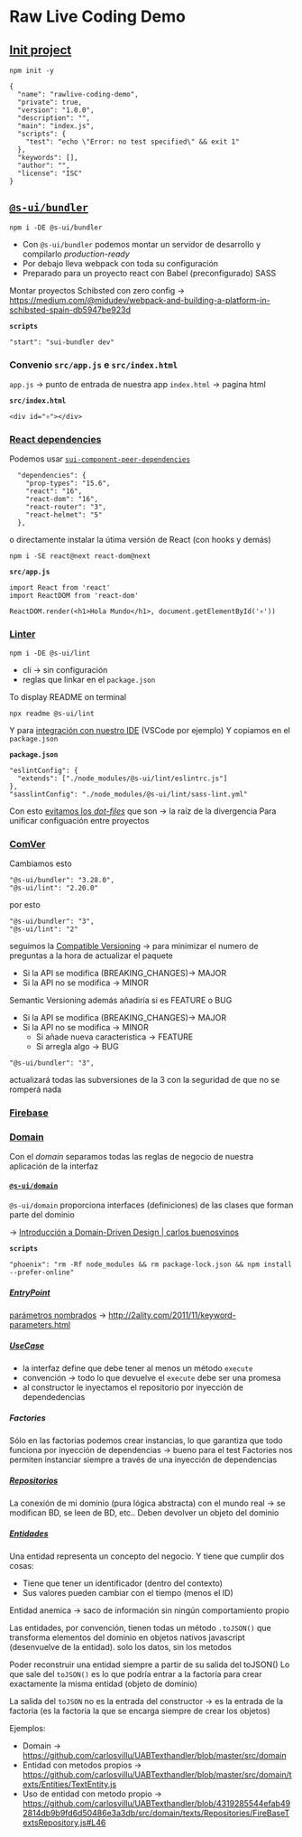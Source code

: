 # Raw Live Coding Demo

## [Init project](https://youtu.be/0Q1p1cXI_64?t=71)

```
npm init -y
```

```
{
  "name": "rawlive-coding-demo",
  "private": true,
  "version": "1.0.0",
  "description": "",
  "main": "index.js",
  "scripts": {
    "test": "echo \"Error: no test specified\" && exit 1"
  },
  "keywords": [],
  "author": "",
  "license": "ISC"
}

```


## [`@s-ui/bundler`](https://youtu.be/0Q1p1cXI_64?t=146)

```
npm i -DE @s-ui/bundler
```

- Con `@s-ui/bundler` podemos montar un servidor de desarrollo y compilarlo _production-ready_
- Por debajo lleva webpack con toda su configuración
- Preparado para un proyecto react con Babel (preconfigurado) SASS

Montar proyectos Schibsted con zero config → https://medium.com/@midudev/webpack-and-building-a-platform-in-schibsted-spain-db5947be923d

**`scripts`**
```
"start": "sui-bundler dev"
```

### Convenio `src/app.js` e `src/index.html`

`app.js` → punto de entrada de nuestra app
`index.html` → pagina html

**`src/index.html`**
```
<div id="⚛️"></div>
```

### [React dependencies](https://youtu.be/0Q1p1cXI_64?t=532)

Podemos usar [`sui-component-peer-dependencies`](https://github.com/SUI-Components/sui/tree/master/packages/sui-component-peer-dependencies)

```
  "dependencies": {
    "prop-types": "15.6",
    "react": "16",
    "react-dom": "16",
    "react-router": "3",
    "react-helmet": "5"
  },
```

o directamente instalar la útima versión de React (con hooks y demás)

```
npm i -SE react@next react-dom@next
```

**`src/app.js`**
```
import React from 'react'
import ReactDOM from 'react-dom'

ReactDOM.render(<h1>Hola Mundo</h1>, document.getElementById('⚛️'))
```

### [Linter](https://youtu.be/0Q1p1cXI_64?t=831)

```
npm i -DE @s-ui/lint
```

- cli → sin configuración
- reglas que linkar en el `package.json`


To display README on terminal
```
npx readme @s-ui/lint
```

Y para [integración con nuestro IDE](https://github.com/SUI-Components/sui/tree/master/packages/sui-lint#ide-integration) (VSCode por ejemplo) Y copiamos en el `package.json` 


**`package.json`**
```
"eslintConfig": {
  "extends": ["./node_modules/@s-ui/lint/eslintrc.js"]
},
"sasslintConfig": "./node_modules/@s-ui/lint/sass-lint.yml"
```

Con esto [evitamos los _dot-files_](https://youtu.be/0Q1p1cXI_64?t=980) que son → la raíz de la divergencia
Para unificar configuación entre proyectos

### [ComVer](https://youtu.be/0Q1p1cXI_64?t=1081)

Cambiamos esto 

```
"@s-ui/bundler": "3.28.0",
"@s-ui/lint": "2.20.0"
```

por esto 

```
"@s-ui/bundler": "3",
"@s-ui/lint": "2"
```

seguimos la [Compatible Versioning](https://github.com/staltz/comver) → para minimizar el numero de preguntas a la hora de actualizar el paquete
- Si la API se modifica (BREAKING_CHANGES)→ MAJOR
- Si la API no se modifica → MINOR

Semantic Versioning además añadiría si es FEATURE o BUG
- Si la API se modifica (BREAKING_CHANGES)→ MAJOR
- Si la API no se modifica → MINOR
  - Si añade nueva caracteristica → FEATURE
  - Si arregla algo → BUG

```
"@s-ui/bundler": "3",
```

actualizará todas las subversiones de la 3 con la seguridad de que no se romperá nada

### [Firebase](https://youtu.be/0Q1p1cXI_64?t=1769) 

### [Domain](https://youtu.be/0Q1p1cXI_64?t=2042)

Con el _domain_ separamos todas las reglas de negocio de nuestra aplicación de la interfaz

#### [`@s-ui/domain`](https://youtu.be/0Q1p1cXI_64?t=2375)

`@s-ui/domain` proporciona interfaces (definiciones) de las clases que forman parte del dominio

→ [Introducción a Domain-Driven Design | carlos buenosvinos](https://www.youtube.com/watch?v=dDofYAOkpts)

**`scripts`**
```
"phoenix": "rm -Rf node_modules && rm package-lock.json && npm install --prefer-online"
```

##### [EntryPoint](https://youtu.be/0Q1p1cXI_64?t=2697)


[parámetros nombrados](https://youtu.be/0Q1p1cXI_64?t=2786) → http://2ality.com/2011/11/keyword-parameters.html

##### [UseCase](https://youtu.be/0Q1p1cXI_64?t=3232)

- la interfaz define que debe tener al menos un método `execute`
- convención → todo lo que devuelve el `execute` debe ser una promesa
- al constructor le inyectamos el repositorio por inyección de dependedencias

##### Factories 

Sólo en las factorias podemos crear instancias, lo que garantiza que todo funciona por inyección de dependencias → bueno para el test
Factories nos permiten instanciar siempre a través de una inyección de dependencias


##### [Repositorios](https://youtu.be/0Q1p1cXI_64?t=3687)

La conexión de mi dominio (pura lógica abstracta) con el mundo real → se modifican BD, se leen de BD, etc..
Deben devolver un objeto del dominio

##### [Entidades](https://youtu.be/0Q1p1cXI_64?t=4715)

Una entidad representa un concepto del negocio. Y tiene que cumplir dos cosas:
- Tiene que tener un identificador (dentro del contexto)
- Sus valores pueden cambiar con el tiempo (menos el ID)

Entidad anemica → saco de información sin ningún comportamiento propio

Las entidades, por convención, tienen todas un método `.toJSON()` que transforma elementos del dominio en objetos nativos javascript (desenvuelve de la entidad). solo los datos, sin los metodos

Poder reconstruir una entidad siempre a partir de su salida del toJSON()
Lo que sale del `toJSON()` es lo que podría entrar a la factoría para crear exactamente la misma entidad (objeto de dominio)

La salida del `toJSON` no es la entrada del constructor → es la entrada de la factoria (es la factoria la que se encarga siempre de crear los objetos)

Ejemplos:

- Domain → https://github.com/carlosvillu/UABTexthandler/blob/master/src/domain
- Entidad con metodos propios  → https://github.com/carlosvillu/UABTexthandler/blob/master/src/domain/texts/Entities/TextEntity.js
- Uso de entidad con metodo propio → https://github.com/carlosvillu/UABTexthandler/blob/4319285544efab492814db9b9fd6d50486e3a3db/src/domain/texts/Repositories/FireBaseTextsRepository.js#L46